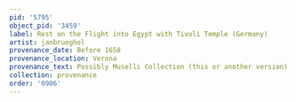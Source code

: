 ```yaml
---
pid: '5795'
object_pid: '3459'
label: Rest on the Flight into Egypt with Tivoli Temple (Germany)
artist: janbrueghel
provenance_date: Before 1658
provenance_location: Verona
provenance_text: Possibly Muselli Collection (this or another version)
collection: provenance
order: '0986'
---
```

